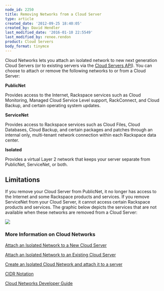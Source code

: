 ```yaml
---
node_id: 2250
title: Removing Networks from a Cloud Server
type: article
created_date: '2012-09-25 18:40:05'
created_by: David Hendler
last_modified_date: '2016-01-10 22:5549'
last_modified_by: renee.rendon
product: Cloud Servers
body_format: tinymce
---
```


Cloud Networks lets you attach an isolated network to new next
generation Cloud Servers (or to existing servers via the [Cloud Servers
API](http://docs.rackspace.com/servers/api/v2/cs-devguide/content/section_virt_ext.html)). You
can choose to attach or remove the following networks to or from a Cloud
Server:

**PublicNet**

Provides access to the Internet, Rackspace services such as Cloud
Monitoring, Managed Cloud Service Level support, RackConnect, and Cloud
Backup, and certain operating system updates.

**ServiceNet**

Provides access to Rackspace services such as Cloud Files, Cloud
Databases, Cloud Backup, and certain packages and patches through an
internal only, multi-tenant network connection within each Rackspace
data center.

**Isolated**

Provides a virtual Layer 2 network that keeps your server separate from
PublicNet, ServiceNet, or both.

**Limitations**
---------------

If you remove your Cloud Server from PublicNet, it no longer has access
to the Internet and some Rackspace products and services. If you remove
ServiceNet from your Cloud Server, it cannot access certain Rackspace
products and services. The graphic below depicts the services that are
not available when these networks are removed from a Cloud Server:

![](/knowledge_center/sites/default/files/field/image/Cloud-Networks-graphic-v2.png)

### More Information on Cloud Networks

[Attach an Isolated Network to a New Cloud
Server](http://www.rackspace.com/knowledge_center/article/create-an-isolated-cloud-network "Attach an Isolated Network to a New Cloud Server")

[Attach an Isolated Network to an Existing Cloud
Server](http://www.rackspace.com/knowledge_center/article/attach-a-cloud-network-to-an-existing-cloud-server "Attach an Isolated Network to an Existing Cloud Server")

[Create an Isolated Cloud Network and attach it to a
server](http://www.rackspace.com/knowledge_center/article/create-an-isolated-cloud-network-and-attach-it-to-a-server)

[CIDR
Notation](http://www.rackspace.com/knowledge_center/article/using-cidr-notation-in-cloud-networks "CIDR Notation")

[Cloud Networks Developer Guide](https://developer.rackspace.com/docs/)

 

